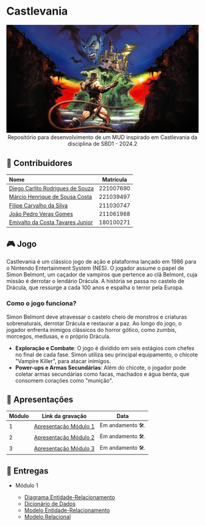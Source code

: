 # Castlevania

<div align="center"> <img src="docs/assets/images/capa_castlevania.jpg" height="auto" width="auto"/> </div>
<div align="center">Repositório para desenvolvimento de um MUD inspirado em Castlevania da disciplina de SBD1 - 2024.2</div>

## 🤝 Contribuidores

<div align="center">

| Nome                                                                      | Matrícula |
| :------------------------------------------------------------------------ | :-------: |
| [Diego Carlito Rodrigues de Souza](https://github.com/DiegoCarlito)       | 221007690 |
| [Márcio Henrique de Sousa Costa](https://github.com/DeM4rcio)             | 221039497 |
| [Filipe Carvalho da Silva](https://github.com/Filipe-002)                 | 211030747 |
| [João Pedro Veras Gomes](https://github.com/JoosPerro)                    | 211061968 |
| [Emivalto da Costa Tavares Junior](https://github.com/EmivaltoJrr)        | 180100271 |

</div>

## 🎮 Jogo

Castlevania é um clássico jogo de ação e plataforma lançado em 1986 para o Nintendo Entertainment System (NES). O jogador assume o papel de Simon Belmont, um caçador de vampiros que pertence ao clã Belmont, cuja missão é derrotar o lendário Drácula. A história se passa no castelo de Drácula, que ressurge a cada 100 anos e espalha o terror pela Europa.

### Como o jogo funciona?

Simon Belmont deve atravessar o castelo cheio de monstros e criaturas sobrenaturais, derrotar Drácula e restaurar a paz. Ao longo do jogo, o jogador enfrenta inimigos clássicos do horror gótico, como zumbis, morcegos, medusas, e o próprio Drácula.

- **Exploração e Combate**: O jogo é dividido em seis estágios com chefes no final de cada fase. Simon utiliza seu principal equipamento, o chicote "Vampire Killer", para atacar inimigos.
- **Power-ups e Armas Secundárias**: Além do chicote, o jogador pode coletar armas secundárias como facas, machados e água benta, que consomem corações como "munição".

## 📎 Apresentações

<div align="center">

| Módulo | Link da gravação             | Data       |
| ------ | ---------------------------- | ---------- |
| 1      | [Apresentação Módulo 1]()    | Em andamento 🛠. |
| 2      | [Apresentação Módulo 2]()    | Em andamento 🛠. |
| 3      | [Apresentação Módulo 3]()    | Em andamento 🛠. |

</div>

## 📁 Entregas

- Módulo 1

  - [Diagrama Entidade-Relacionamento]()
  - [Dicionário de Dados]()
  - [Modelo Entidade-Relacionamento]()
  - [Modelo Relacional]()